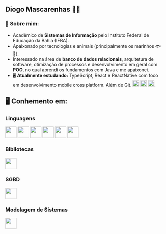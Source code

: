   <h2>Diogo Mascarenhas 👨‍💻</h2>

  <h3>🔗 Sobre mim:</h3>

   <div>
     <ul>
      <li>Acadêmico de <strong>Sistemas de Informação</strong> pelo Instituto Federal de Educação da Bahia (IFBA).</li>
      <li>Apaixonado por tecnologias e animais (principalmente os marinhos 🐟🫧).</li>
      <li>Interessado na área de <strong>banco de dados relacionais</strong>, arquitetura de software, otimização de processos e desenvolvimento em geral com <strong>POO</strong>, no qual aprendi os fundamentos com Java e me apaixonei.</li>
      <li>🖥️ <strong>Atualmente estudando:</strong> TypeScript, React e ReactNative com foco em desenvolvimento mobile cross platform. Além de Git. <img src="https://cdn.jsdelivr.net/gh/devicons/devicon@latest/icons/react/react-original.svg" width="20" height="20"/>  <img src="https://cdn.jsdelivr.net/gh/devicons/devicon@latest/icons/typescript/typescript-original.svg" width="20" height="20"/> <img src="https://cdn.jsdelivr.net/gh/devicons/devicon@latest/icons/git/git-original.svg" width="20" height="20"/>.</li>
    </ul>
  </div>
     
  <h2>🖥️ Conhemento em:</h2>

  <h3>Linguagens</h3>
  <div style="display: inline;">
    <img src="https://cdn.jsdelivr.net/gh/devicons/devicon@latest/icons/c/c-original.svg" width="35" height="35"/> 
    <img src="https://cdn.jsdelivr.net/gh/devicons/devicon@latest/icons/java/java-original.svg" width="35" height="35"/>
    <img src="https://cdn.jsdelivr.net/gh/devicons/devicon@latest/icons/html5/html5-original.svg" width="35" height="35"/>  
    <img src="https://cdn.jsdelivr.net/gh/devicons/devicon@latest/icons/css3/css3-original.svg" width="35" height="35"/> 
    <img src="https://cdn.jsdelivr.net/gh/devicons/devicon@latest/icons/javascript/javascript-original.svg" width="35" height="35"/>   
    <img src="https://cdn.jsdelivr.net/gh/devicons/devicon@latest/icons/php/php-original.svg" width="35" height="35"/>  
  </div>
  
  <h3>Bibliotecas</h3>
  
  <div style="display: inline;">
    <img src="https://cdn.jsdelivr.net/gh/devicons/devicon@latest/icons/bootstrap/bootstrap-original.svg" width="35" height="35"/> 
  </div>

  <h3>SGBD</h3>
  
  <div style="display: inline;">
    <img src="https://cdn.jsdelivr.net/gh/devicons/devicon@latest/icons/mysql/mysql-original-wordmark.svg" width="35" height="35"/>
  </div>
  
  <h3>Modelagem de Sistemas</h3>
  
  <div style="display: inline;">
    <img src="https://cdn.jsdelivr.net/gh/devicons/devicon@latest/icons/unifiedmodelinglanguage/unifiedmodelinglanguage-original.svg" width="35" height="35"/>      
  </div>






  


  
 
  
          
          
          
          
          
          



